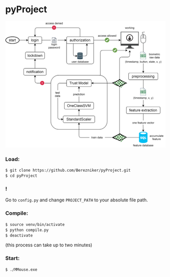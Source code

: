 # pyProject

![Architecture](data/architecture.png)

### Load:
```sh
$ git clone https://github.com/Berezniker/pyProject.git
$ cd pyProject
```

### !
Go to `config.py` and change `PROJECT_PATH` to your absolute file path.

### Compile:
```sh
$ source venv/bin/activate
$ python compile.py
$ deactivate
```
(this process can take up to two minutes)

### Start:
```sh
$ ./MMouse.exe
```
